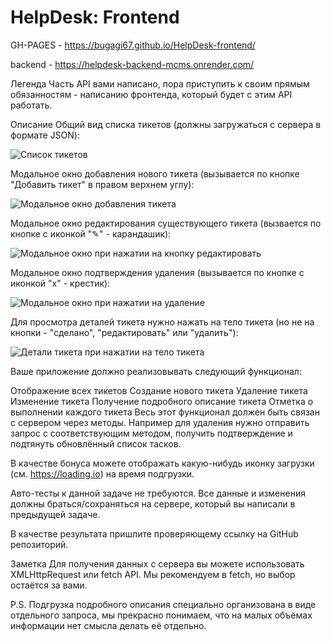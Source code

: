 # HelpDesk: Frontend

 GH-PAGES - https://bugagi67.github.io/HelpDesk-frontend/

 backend - https://helpdesk-backend-mcms.onrender.com/

Легенда
Часть API вами написано, пора приступить к своим прямым обязанностям - написанию фронтенда, который будет с этим API работать.

Описание
Общий вид списка тикетов (должны загружаться с сервера в формате JSON):

![Список тикетов](https://github.com/netology-code/ahj-homeworks/raw/video/http/pic/helpdesk.png)

Модальное окно добавления нового тикета (вызывается по кнопке "Добавить тикет" в правом верхнем углу):

![Модальное окно добавления тикета](https://github.com/netology-code/ahj-homeworks/raw/video/http/pic/helpdesk-2.png)

Модальное окно редактирования существующего тикета (вызвается по кнопке с иконкой "✎" - карандашик):

![Модальное окно при нажатии на кнопку редактировать](https://github.com/netology-code/ahj-homeworks/raw/video/http/pic/helpdesk-3.png)

Модальное окно подтверждения удаления (вызывается по кнопке с иконкой "x" - крестик):

![Модальное окно при нажатии на удаление](https://github.com/netology-code/ahj-homeworks/raw/video/http/pic/helpdesk-4.png)

Для просмотра деталей тикета нужно нажать на тело тикета (но не на кнопки - "сделано", "редактировать" или "удалить"):

![Детали тикета при нажатии на тело тикета](https://github.com/netology-code/ahj-homeworks/raw/video/http/pic/helpdesk-5.png)

Ваше приложение должно реализовывать следующий функционал:

Отображение всех тикетов
Создание нового тикета
Удаление тикета
Изменение тикета
Получение подробного описание тикета
Отметка о выполнении каждого тикета
Весь этот функционал должен быть связан с сервером через методы. Например для удаления нужно отправить запрос с соответствующим методом, получить подтверждение и подтянуть обновлённый список тасков.

В качестве бонуса можете отображать какую-нибудь иконку загрузки (см. https://loading.io) на время подгрузки.

Авто-тесты к данной задаче не требуются. Все данные и изменения должны браться/сохраняться на сервере, который вы написали в предыдущей задаче.

В качестве результата пришлите проверяющему ссылку на GitHub репозиторий.

Заметка
Для получения данных с сервера вы можете использовать XMLHttpRequest или fetch API. Мы рекомендуем в fetch, но выбор остаётся за вами.

P.S. Подгрузка подробного описания специально организована в виде отдельного запроса, мы прекрасно понимаем, что на малых объёмах информации нет смысла делать её отдельно.